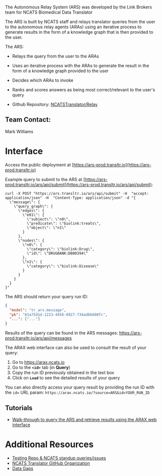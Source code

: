 The Autonomous Relay System (ARS) was developed by the Link Brokers team for NCATS Biomedical Data Translator

The ARS is built by NCATS staff and relays translator queries from the user to the autonomous relay agents (ARAs) using an iterative process to generate results in the form of a knowledge graph that is then provided to the user.

The ARS:

* Relays the query from the user to the ARAs
* Uses an iterative process with the ARAs to generate the result in the form of a knowledge graph provided to the user
* Decides which ARAs to invoke
* Ranks and scores answers as being most correct/relevant to the user's query

* Github Repository: [NCATSTranslator/Relay](https://github.com/NCATSTranslator/Relay)

## Team Contact: 

Mark Williams

# Interface

Access the public deployment at [https://ars-prod.transltr.io](https://ars-prod.transltr.io)

Example query to submit to the ARS at [https://ars-prod.transltr.io/ars/api/submit](https://ars-prod.transltr.io/ars/api/submit):

```
curl -X POST "https://ars.transltr.io/ars/api/submit" -H  "accept: application/json" -H  "Content-Type: application/json" -d "{
  \"message\": {
    \"query_graph\": {
      \"edges\": {
        \"e01\": {
          \"subject\": \"n0\",
          \"predicate\": \"biolink:treats\",
          \"object\": \"n1\"
        }
      },
      \"nodes\": {
        \"n0\": {
          \"category\": \"biolink:Drug\",
          \"id\": \"DRUGBANK:DB00394\"
        },
        \"n1\": {
          \"category\": \"biolink:Disease\"
        }
      }
    }
  }
}"
```

The ARS should return your query run ID:

```json
{
  "model": "tr_ars.message",
  "pk": "81a75d1d-1223-4456-8927-734ad6b600fc",
  "...": ["..."]
}
```

Results of the query can be found in the ARS messages: https://ars-prod.transltr.io/ars/api/messages

The ARAX web interface can also be used to consult the result of your query: 

1. Go to https://arax.ncats.io
2. Go to the **`<id>`** tab (in **Query**)
3. Copy the run ID previously obtained in the text box
4. Click on **`Load`** to see the detailed results of your query

You can also directly access your query result by providing the run ID with the `id=` URL param: `https://arax.ncats.io/?source=ARS&id=YOUR_RUN_ID`

## Tutorials

* [Walk-through to query the ARS and retrieve results using the ARAX web interface](https://docs.google.com/document/d/1_a4gE_lY-2oZTrdFMtaZ_pxqNgd-x_1ZYI7hRGfFjng)

# Additional Resources

* [Testing Repo & NCATS standup queries/issues](https://github.com/NCATSTranslator/testing)
* [NCATS Translator GitHub Organization](https://github.com/NCATSTranslator)
* [Data Gaps](https://github.com/NCATSTranslator/DataGaps)
